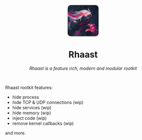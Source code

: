<div align="center">
  <img style="border-radius: 10%" src="Data/Rhaast.png" width="20%"/><br />  
  <h1>Rhaast</h1>
  <p><i>Rhaast is a feature rich, modern and modular rootkit</i></p>
  <br/>
</div>

Rhaast rootkit features: 
  - hide process
  - hide TCP & UDP connections (wip)
  - hide services (wip)
  - hide memory (wip)
  - inject code (wip)
  - remove kernel callbacks (wip)

and more.